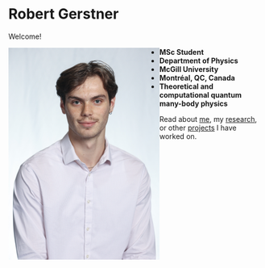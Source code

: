 # Robert Gerstner

Welcome!

<img src="./home_media/headshot1.jpg" alt="Headshot1" style="height:420px; width:300px; float:left;"> 

- **MSc Student**
- **Department of Physics**
- **McGill University**
- **Montréal, QC, Canada**
- **Theoretical and computational quantum many-body physics**

Read about [me](./about/index.md), my [research](./research/index.md), or other [projects](./projects/index.md) I have worked on.